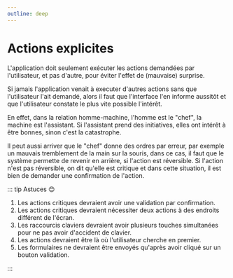 ```yaml
---
outline: deep
---
```


# Actions explicites

L'application doit seulement exécuter les actions demandées par l'utilisateur,
et pas d'autre, pour éviter l'effet de (mauvaise) surprise.

Si jamais l'application venait à executer d'autres actions sans que
l'utilisateur l'ait demandé, alors il faut que l'interface l'en informe aussitôt
et que l'utilisateur constate le plus vite possible l'intérêt.

En effet, dans la relation homme-machine, l'homme est le "chef", la machine est
l'assistant. Si l'assistant prend des initiatives, elles ont intérêt à être
bonnes, sinon c'est la catastrophe.

Il peut aussi arriver que le "chef" donne des ordres par erreur, par exemple un
mauvais tremblement de la main sur la souris, dans ce cas, il faut que le
système permette de revenir en arrière, si l'action est réversible. Si l'action
n'est pas réversible, on dit qu'elle est critique et dans cette situation, il
est bien de demander une confirmation de l'action.

::: tip Astuces 😊

1. Les actions critiques devraient avoir une validation par confirmation.
2. Les actions critiques devraient nécessiter deux actions à des endroits
   différent de l'écran.
3. Les raccourcis claviers devraient avoir plusieurs touches simultanées pour ne
   pas avoir d'accident de clavier.
4. Les actions devraient être là où l'utilisateur cherche en premier.
5. Les formulaires ne devraient être envoyés qu'après avoir cliqué sur un bouton
   validation.

:::
